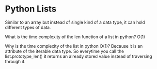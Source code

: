 # Python Lists 

Similar to an array but instead of single kind of a data type, it can hold different types of data. 


What is the time complexity of the len function of a list in python? 
O(1)

Why is the time complexity of the list in python O(1)?
Because it is an attribute of the iterable data type. So everytime you call the list.prototype_len() it returns an 
already stored value instead of traversing through it. 